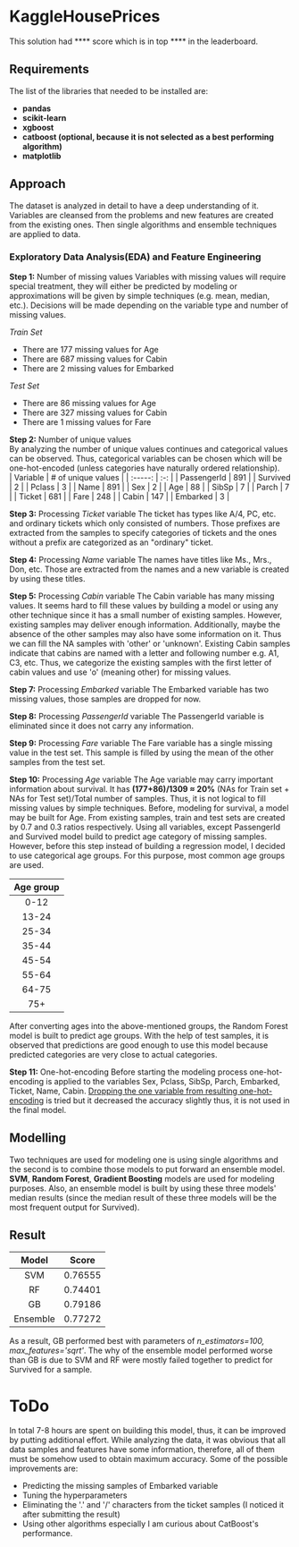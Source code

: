 # KaggleHousePrices
This solution had **** score which is in top **** in the leaderboard.

## Requirements
The list of the libraries that needed to be installed are:  
* **pandas**
* **scikit-learn**
* **xgboost**
* **catboost (optional, because it is not selected as a best performing algorithm)**
* **matplotlib**

## Approach
The dataset is analyzed in detail to have a deep understanding of it. Variables are cleansed from the problems and new features are created from the existing ones. Then single algorithms and ensemble techniques are applied to data.

### Exploratory Data Analysis(EDA) and Feature Engineering
**Step 1:** Number of missing values
Variables with missing values will require special treatment, they will either be predicted by modeling or approximations will be given by simple techniques (e.g. mean, median, etc.). Decisions will be made depending on the variable type and number of missing values. 

_Train Set_  
* There are 177 missing values for Age
* There are 687 missing values for Cabin  
* There are 2 missing values for Embarked 

_Test Set_  
* There are 86 missing values for Age
* There are 327 missing values for Cabin 
* There are 1 missing values for Fare

**Step 2:** Number of unique values  
By analyzing the number of unique values continues and categorical values can be observed. Thus, categorical variables can be chosen which will be one-hot-encoded (unless categories have naturally ordered relationship).    
| Variable | # of unique values  |
| :-----: | :-: |
| PassengerId | 891 |
| Survived | 2 |
| Pclass | 3 |
| Name | 891 |
| Sex | 2 |
| Age | 88 |
| SibSp | 7 |
| Parch | 7 |
| Ticket | 681 |
| Fare | 248 |
| Cabin | 147 |
| Embarked | 3 |  

**Step 3:** Processing _Ticket_ variable
The ticket has types like A/4, PC, etc. and ordinary tickets which only consisted of numbers. Those prefixes are extracted from the samples to specify categories of tickets and the ones without a prefix are categorized as an "ordinary" ticket.  

**Step 4:** Processing _Name_ variable
The names have titles like Ms., Mrs., Don, etc. Those are extracted from the names and a new variable is created by using these titles.

**Step 5:** Processing _Cabin_ variable
The Cabin variable has many missing values. It seems hard to fill these values by building a model or using any other technique since it has a small number of existing samples. However, existing samples may deliver enough information. Additionally, maybe the absence of the other samples may also have some information on it. Thus we can fill the NA samples with 'other' or 'unknown'. Existing Cabin samples indicate that cabins are named with a letter and following number e.g. A1, C3, etc. Thus, we categorize the existing samples with the first letter of cabin values and use 'o' (meaning other) for missing values.

**Step 7:** Processing _Embarked_ variable
The Embarked variable has two missing values, those samples are dropped for now. 

**Step 8:** Processing _PassengerId_ variable
The PassengerId variable is eliminated since it does not carry any information.

**Step 9:** Processing _Fare_ variable
The Fare variable has a single missing value in the test set. This sample is filled by using the mean of the other samples from the test set.

**Step 10:** Processing _Age_ variable
The Age variable may carry important information about survival. It has **(177+86)/1309 ≈ 20%** (NAs for Train set + NAs for Test set)/Total number of samples. Thus, it is not logical to fill missing values by simple techniques. Before, modeling for survival, a model may be built for Age. From existing samples, train and test sets are created by 0.7 and 0.3 ratios respectively. Using all variables, except PassengerId and Survived model build to predict age category of missing samples. However, before this step instead of building a regression model, I decided to use categorical age groups. For this purpose, most common age groups are used.

| Age group |
| :-----: |
| 0-12 |
| 13-24 |
| 25-34 |
| 35-44 |
| 45-54 |
| 55-64 |
| 64-75 |
| 75+ |

After converting ages into the above-mentioned groups, the Random Forest model is built to predict age groups. With the help of test samples, it is observed that predictions are good enough to use this model because predicted categories are very close to actual categories. 

**Step 11:** One-hot-encoding
Before starting the modeling process one-hot-encoding is applied to the variables Sex, Pclass, SibSp, Parch, Embarked, Ticket, Name, Cabin. [Dropping the one variable from resulting one-hot-encoding](https://www.analyticsvidhya.com/blog/2020/03/one-hot-encoding-vs-label-encoding-using-scikit-learn/) is tried but it decreased the accuracy slightly thus, it is not used in the final model.


## Modelling
Two techniques are used for modeling one is using single algorithms and the second is to combine those models to put forward an ensemble model. **SVM**, **Random Forest**, **Gradient Boosting** models are used for modeling purposes. Also, an ensemble model is built by using these three models' median results (since the median result of these three models will be the most frequent output for Survived).

## Result
| Model | Score  |
| :-----: | :-: |
| SVM | 0.76555 |
| RF | 0.74401 |
| GB | 0.79186 |
| Ensemble | 0.77272 |

As a result, GB performed best with parameters of _n_estimators=100, max_features='sqrt'_. The why of the ensemble model performed worse than GB is due to SVM and RF were mostly failed together to predict for Survived for a sample. 

# ToDo
In total 7-8 hours are spent on building this model, thus, it can be improved by putting additional effort. While analyzing the data, it was obvious that all data samples and features have some information, therefore, all of them must be somehow used to obtain maximum accuracy. Some of the possible improvements are:
* Predicting the missing samples of Embarked variable
* Tuning the hyperparameters
* Eliminating the '.' and '/' characters from the ticket samples (I noticed it after submitting the result)
* Using other algorithms especially I am curious about CatBoost's performance.

